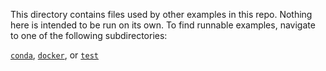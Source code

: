 This directory contains files used by other examples in this repo.
Nothing here is intended to be run on its own. 
To find runnable examples, navigate to one of the following subdirectories:

[`conda`](../conda),
[`docker`](../docker),
or [`test`](../test)
